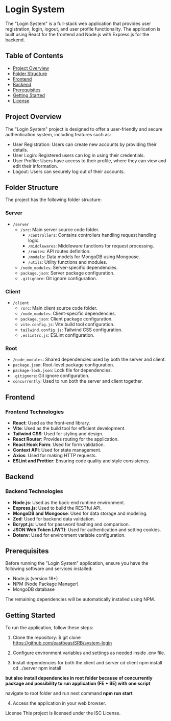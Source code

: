 # Login System

The "Login System" is a full-stack web application that provides user registration, login, logout, and user profile functionality. The application is built using React for the frontend and Node.js with Express.js for the backend.

## Table of Contents

- [Project Overview](#project-overview)
- [Folder Structure](#folder-structure)
- [Frontend](#frontend)
- [Backend](#backend)
- [Prerequisites](#prerequisites)
- [Getting Started](#getting-started)
- [License](#license)

## Project Overview

The "Login System" project is designed to offer a user-friendly and secure authentication system, including features such as:

- User Registration: Users can create new accounts by providing their details.
- User Login: Registered users can log in using their credentials.
- User Profile: Users have access to their profile, where they can view and edit their information.
- Logout: Users can securely log out of their accounts.

## Folder Structure

The project has the following folder structure:

### Server

- `/server`
  - `/src`: Main server source code folder.
    - `/controllers`: Contains controllers handling request handling logic.
    - `/middlewares`: Middleware functions for request processing.
    - `/routes`: API routes definition.
    - `/models`: Data models for MongoDB using Mongoose.
    - `/utils`: Utility functions and modules.
  - `/node_modules`: Server-specific dependencies.
  - `package.json`: Server package configuration.
  - `.gitignore`: Git ignore configuration.

### Client

- `/client`
  - `/src`: Main client source code folder.
  - `/node_modules`: Client-specific dependencies.
  - `package.json`: Client package configuration.
  - `vite.config.js`: Vite build tool configuration.
  - `tailwind.config.js`: Tailwind CSS configuration.
  - `.eslintrc.js`: ESLint configuration.

### Root

- `/node_modules`: Shared dependencies used by both the server and client.
- `package.json`: Root-level package configuration.
- `package-lock.json`: Lock file for dependencies.
- `.gitignore`: Git ignore configuration.
- `concurrently`: Used to run both the server and client together.

## Frontend

### Frontend Technologies

- **React**: Used as the front-end library.
- **Vite**: Used as the build tool for efficient development.
- **Tailwind CSS**: Used for styling and design.
- **React Router**: Provides routing for the application.
- **React Hook Form**: Used for form validation.
- **Context API**: Used for state management.
- **Axios**: Used for making HTTP requests.
- **ESLint and Prettier**: Ensuring code quality and style consistency.

## Backend

### Backend Technologies

- **Node.js**: Used as the back-end runtime environment.
- **Express.js**: Used to build the RESTful API.
- **MongoDB and Mongoose**: Used for data storage and modeling.
- **Zod**: Used for backend data validation.
- **Bcrypt.js**: Used for password hashing and comparison.
- **JSON Web Token (JWT)**: Used for authentication and setting cookies.
- **Dotenv**: Used for environment variable configuration.

## Prerequisites

Before running the "Login System" application, ensure you have the following software and services installed:

- Node.js (version 18+)
- NPM (Node Package Manager)
- MongoDB database

The remaining dependencies will be automatically installed using NPM.

## Getting Started

To run the application, follow these steps:

1. Clone the repository: $ git clone https://github.com/eastbeastSRB/system-login

2. Configure environment variables and settings as needed inside .env file.

3. Install dependencies for both the client and server
   cd client
   npm install
   cd ../server
   npm install

**but also install dependencies in root folder because of concurrently package and possibility to run application (FE + BE) with one script**

navigate to root folder and run next command
**npm run start**

4. Access the application in your web browser.

License
This project is licensed under the ISC License.
